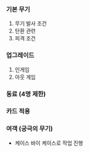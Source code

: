 ### 기본 무기
1) 무기 발사 조건
2) 탄환 관련
3) 피격 조건
 
### 업그레이드
1) 인게임
2) 아웃 게임

### 동료 (4명 제한)

### 카드 적용

### 여객 (궁극의 무기)
- 케이스 바이 케이스로 작업 진행 
